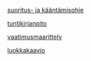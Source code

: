 [suoritus- ja kääntämisohje](https://github.com/xylix/ot-harjoitustyo2019/blob/master/kaantelypeli/kayttoohje.md)

[tuntikirjanpito](https://github.com/xylix/ot-harjoitustyo2019/blob/master/tuntikirjanpito.md)

[vaatimusmaarittely](https://github.com/xylix/ot-harjoitustyo2019/blob/master/dokumentaatio/vaatimusmaarittely.md)

[luokkakaavio](https://github.com/xylix/ot-harjoitustyo2019/blob/master/dokumentaatio/luokkakaavio.md)
